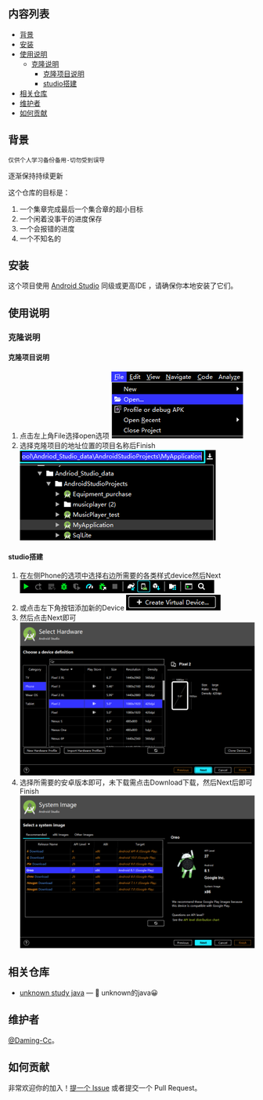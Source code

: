 
## 内容列表

- [背景](#背景)
- [安装](#安装)
- [使用说明](#使用说明)
	- [克隆说明](#克隆说明)
        - [克隆项目说明](#克隆项目说明)
        - [studio搭建](#studio搭建)
- [相关仓库](#相关仓库)
- [维护者](#维护者)
- [如何贡献](#如何贡献)

## 背景
    仅供个人学习备份备用-切勿受到误导
逐渐保持持续更新

这个仓库的目标是：

1. 一个集章完成最后一个集合章的超小目标
2. 一个闲着没事干的进度保存
3. 一个会报错的进度
4. 一个不知名的

## 安装

这个项目使用 [Android Studio](http://www.android-studio.org/) 同级或更高IDE ，请确保你本地安装了它们。

## 使用说明

### 克隆说明

#### 克隆项目说明
1. 点击左上角File选择open选项
    ![Alt text](https://github.com/Daming-Cc/unknown_study_android/blob/master/Images/file.png)
2. 选择克隆项目的地址位置的项目名称后Finish
    ![Alt text](https://github.com/Daming-Cc/unknown_study_android/blob/master/Images/address.png)  
#### studio搭建
1. 在左侧Phone的选项中选择右边所需要的各类样式device然后Next
    ![Alt text](https://github.com/Daming-Cc/unknown_study_android/blob/master/Images/studio.png)   
2. 或点击左下角按钮添加新的Device
    ![Alt text](https://github.com/Daming-Cc/unknown_study_android/blob/master/Images/create_new_devices.png)
3. 然后点击Next即可
    ![Alt text](https://github.com/Daming-Cc/unknown_study_android/blob/master/Images/select_hardware.png)
4. 选择所需要的安卓版本即可，未下载需点击Download下载，然后Next后即可Finish
    ![Alt text](https://github.com/Daming-Cc/unknown_study_android/blob/master/Images/select_system.png)  


## 相关仓库

- [unknown study java](https://github.com/Daming-Cc/unknown_study_java) — 💌 unknown的java😀

## 维护者

[@Daming-Cc](https://github.com/Daming-Cc)。

## 如何贡献

非常欢迎你的加入！[提一个 Issue](https://github.com/Daming-Cc/unknown_study_android/issues/new) 或者提交一个 Pull Request。
